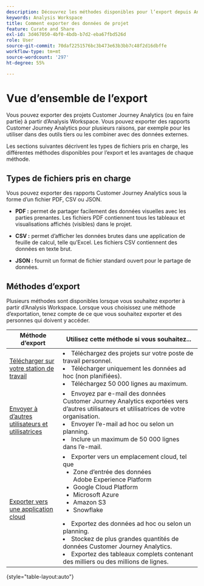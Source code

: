 ```yaml
---
description: Découvrez les méthodes disponibles pour l’export depuis Analysis Workspace.
keywords: Analysis Workspace
title: Comment exporter des données de projet
feature: Curate and Share
exl-id: 3d467050-4bf0-4bdb-b7d2-eba67fbd526d
role: User
source-git-commit: 70daf2251576bc3b473e63b3bb7c48f2d16dbffe
workflow-type: tm+mt
source-wordcount: '297'
ht-degree: 55%

---
```


# Vue d’ensemble de l’export

Vous pouvez exporter des projets Customer Journey Analytics (ou en faire partie) à partir d’Analysis Workspace. Vous pouvez exporter des rapports Customer Journey Analytics pour plusieurs raisons, par exemple pour les utiliser dans des outils tiers ou les combiner avec des données externes.

Les sections suivantes décrivent les types de fichiers pris en charge, les différentes méthodes disponibles pour l’export et les avantages de chaque méthode.

## Types de fichiers pris en charge

Vous pouvez exporter des rapports Customer Journey Analytics sous la forme d’un fichier PDF, CSV ou JSON.

* **PDF :** permet de partager facilement des données visuelles avec les parties prenantes. Les fichiers PDF contiennent tous les tableaux et visualisations affichés (visibles) dans le projet.

* **CSV :** permet d’afficher les données brutes dans une application de feuille de calcul, telle qu’Excel. Les fichiers CSV contiennent des données en texte brut.

* **JSON :** fournit un format de fichier standard ouvert pour le partage de données.

## Méthodes d’export

Plusieurs méthodes sont disponibles lorsque vous souhaitez exporter à partir d’Analysis Workspace. Lorsque vous choisissez une méthode d’exportation, tenez compte de ce que vous souhaitez exporter et des personnes qui doivent y accéder.

| Méthode d’export | Utilisez cette méthode si vous souhaitez... |
|---------|----------|
| [Télécharger sur votre station de travail](/help/analysis-workspace/export/download-send.md) | <li>Téléchargez des projets sur votre poste de travail personnel.</li><li>Télécharger uniquement les données ad hoc (non planifiées).</li> <li>Téléchargez 50 000 lignes au maximum.</li> <!--true? Are there 2 different options to download to your workstation?--> <!-- is this emailing it? --> |
| [Envoyer à d’autres utilisateurs et utilisatrices](/help/analysis-workspace/curate-share/t-schedule-report.md) | <li>Envoyez par e-mail des données Customer Journey Analytics exportées vers d’autres utilisateurs et utilisatrices de votre organisation.</li><li>Envoyer l’e-mail ad hoc ou selon un planning.</li> <li>Inclure un maximum de 50 000 lignes dans l’e-mail.</li> <!--true?--> |
| [Exporter vers une application cloud](/help/analysis-workspace/export/export-cloud.md) | <li>Exporter vers un emplacement cloud, tel que <ul><li>Zone d’entrée des données Adobe Experience Platform</li><li>Google Cloud Platform</li><li>Microsoft Azure</li><li>Amazon S3</li><li>Snowflake</li></ul></li><li>Exportez des données ad hoc ou selon un planning.</li><li>Stockez de plus grandes quantités de données Customer Journey Analytics.</li><li>Exportez des tableaux complets contenant des milliers ou des millions de lignes.<!-- What other things? Wiki talks about things that aren't even possible in Data Warehouse. What are they? --> </li> |

{style="table-layout:auto"}
